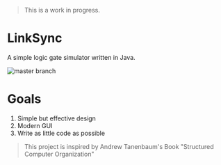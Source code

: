 > This is a work in progress.
# LinkSync
A simple logic gate simulator written in Java.

![master branch](https://github.com/ahmedelhori/linksync/actions/workflows/ci.yml/badge.svg?branch=master)

# Goals

1. Simple but effective design
2. Modern GUI
3. Write as little code as possible

> This project is inspired by Andrew Tanenbaum's Book "Structured Computer Organization"
